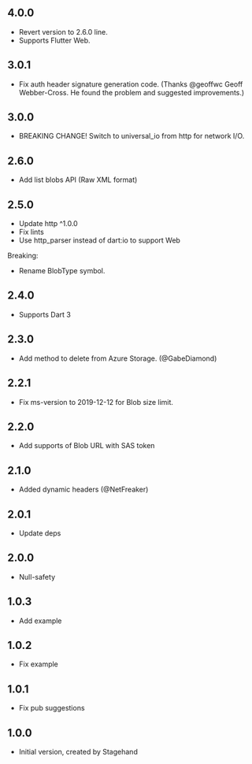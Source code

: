 ## 4.0.0

- Revert version to 2.6.0 line.
- Supports Flutter Web.

## 3.0.1

- Fix auth header signature generation code. (Thanks @geoffwc Geoff Webber-Cross. He found the problem and suggested improvements.)

## 3.0.0

- BREAKING CHANGE! Switch to universal_io from http for network I/O.

## 2.6.0

- Add list blobs API (Raw XML format)

## 2.5.0

- Update http ^1.0.0
- Fix lints
- Use http_parser instead of dart:io to support Web

Breaking:

- Rename BlobType symbol.

## 2.4.0

- Supports Dart 3

## 2.3.0

- Add method to delete from Azure Storage. (@GabeDiamond)

## 2.2.1

- Fix ms-version to 2019-12-12 for Blob size limit.

## 2.2.0

- Add supports of Blob URL with SAS token

## 2.1.0

- Added dynamic headers (@NetFreaker)

## 2.0.1

- Update deps

## 2.0.0

- Null-safety

## 1.0.3

- Add example

## 1.0.2

- Fix example

## 1.0.1

- Fix pub suggestions

## 1.0.0

- Initial version, created by Stagehand
